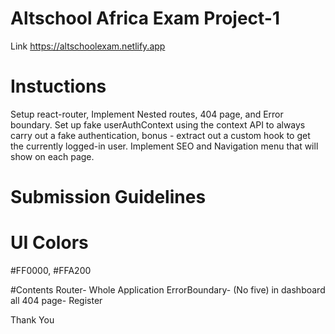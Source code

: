 # Altschool Africa Exam Project-1

Link 
https://altschoolexam.netlify.app

# Instuctions

Setup react-router,
Implement Nested routes,
404 page, and Error boundary.
Set up fake userAuthContext using the context API to always carry out a fake authentication,
bonus - extract out a custom hook to get the currently logged-in user.
Implement SEO and Navigation menu that will show on each page.

# Submission Guidelines

# UI Colors

#FF0000, #FFA200

#Contents
Router- Whole Application
ErrorBoundary- (No five) in dashboard all
404 page- Register

Thank You
